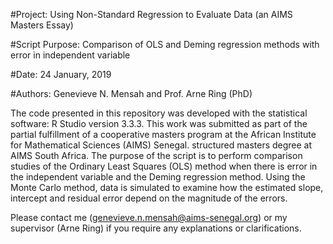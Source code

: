 #Project:         Using Non-Standard Regression to Evaluate Data (an AIMS Masters Essay)

#Script Purpose:  Comparison of OLS and Deming regression methods with error in independent variable

#Date:            24 January, 2019

#Authors:         Genevieve N. Mensah and Prof. Arne Ring (PhD)


The code presented in this repository was developed with the statistical software: R Studio version 3.3.3. 
This work was submitted as part of the partial fulfillment of a cooperative masters program at the African Institute for Mathematical Sciences (AIMS) Senegal.
structured masters degree at AIMS South Africa. The purpose of the script is to perform comparison studies of the Ordinary Least Squares 
(OLS) method when there is error in the independent variable and the Deming regression method. Using the Monte Carlo method, data is simulated to examine
how the estimated slope, intercept and residual error depend on the magnitude of the errors.

Please contact me (genevieve.n.mensah@aims-senegal.org) or my supervisor (Arne Ring) if you require any explanations or clarifications.
